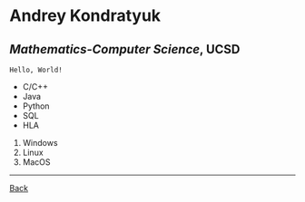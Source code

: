# Andrey Kondratyuk
## *Mathematics-Computer Science*, **UCSD**
```
Hello, World!
```
* C/C++
* Java
* Python
* SQL
* HLA

1. Windows 
2. Linux
3. MacOS
---


[Back](index.html)
